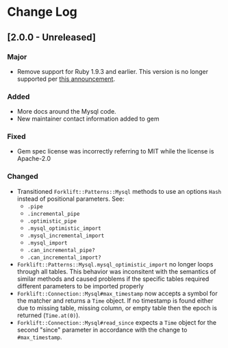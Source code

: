 # Change Log

## [2.0.0 - Unreleased]
### Major
- Remove support for Ruby 1.9.3 and earlier. This version is no longer
  supported per [this announcement](https://www.ruby-lang.org/en/news/2015/02/23/support-for-ruby-1-9-3-has-ended/).

### Added
- More docs around the Mysql code.
- New maintainer contact information added to gem

### Fixed
- Gem spec license was incorrectly referring to MIT while the license is
  Apache-2.0

### Changed
- Transitioned `Forklift::Patterns::Mysql` methods to use an options
  `Hash` instead of positional parameters. See:
  - `.pipe`
  - `.incremental_pipe`
  - `.optimistic_pipe`
  - `.mysql_optimistic_import`
  - `.mysql_incremental_import`
  - `.mysql_import`
  - `.can_incremental_pipe?`
  - `.can_incremental_import?`
- `Forklift::Patterns::Mysql.mysql_optimistic_import` no longer loops
  through all tables. This behavior was inconsitent with the semantics
  of similar methods and caused problems if the specific tables required
  different parameters to be imported properly
- `Forklift::Connection::Mysql#max_timestamp` now accepts a symbol for
  the matcher and returns a `Time` object. If no timestamp is found
  either due to missing table, missing column, or empty table then the
  epoch is returned (`Time.at(0)`).
- `Forklift::Connection::Mysql#read_since` expects a `Time` object for
  the second "since" parameter in accordance with the change to
  `#max_timestamp`.
